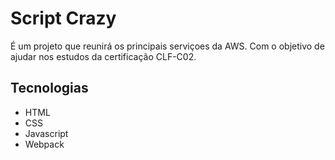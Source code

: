 # Script Crazy

É um projeto que reunirá os principais serviçoes da AWS. Com o objetivo de ajudar nos estudos da certificação CLF-C02.

## Tecnologias

 - HTML
 - CSS
 - Javascript
 - Webpack
